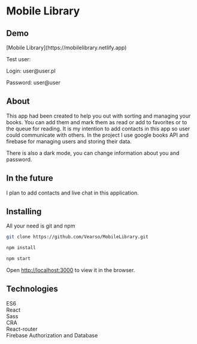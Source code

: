 <h1>Mobile Library</h1>

<h2>Demo</h2>
 [Mobile Library](https://mobilelibrary.netlify.app)
   <p/> 
   <p>Test user:</p> 
   Login: user@user.pl 
   <p>Password: user@user</p>
<h2>About</h2>

This app had been created to help you out with sorting and managing your books. 
You can add them and mark them as read or add to favorites or to the queue 
for reading. It is my intention to add contacts in this app so user could 
communicate with others. In the project I use google books API and firebase 
for managing users and storing their data. 

There is also a dark mode, you can change information about you and password.
<h2>In the future</h2>
I plan to add contacts and live chat in this application.
<h2>Installing</h2> 
All your need is git and npm 

```bash
git clone https://github.com/Vearso/MobileLibrary.git

npm install

npm start
```

Open [http://localhost:3000](http://localhost:3000) to view it in the browser.

<h2>Technologies</h2>

ES6 <br>
React <br>
Sass <br>
CRA <br>
React-router <br>
Firebase Authorization and Database

##